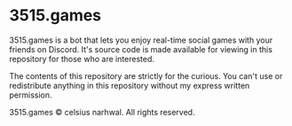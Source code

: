 # 3515.games

3515.games is a bot that lets you enjoy real-time social games with your friends on Discord. It's source code is made available for viewing in this repository for those who are interested.

The contents of this repository are strictly for the curious. You can't use or redistribute anything in this repository without my express written permission.

3515.games © celsius narhwal. All rights reserved.
